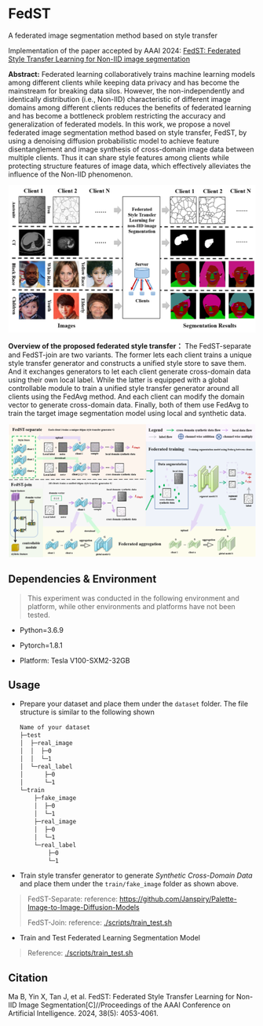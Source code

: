 # FedST
A federated image segmentation method based on style transfer

Implementation of the paper accepted by AAAI 2024: [FedST: Federated Style Transfer Learning for Non-IID image segmentation](https://ojs.aaai.org/index.php/AAAI/article/view/28199)

**Abstract:** Federated learning collaboratively trains machine learning models among different clients while keeping data privacy and has become the mainstream for breaking data silos. However, the non-independently and identically distribution (i.e., Non-IID) characteristic of different image domains among different clients reduces the benefits of federated learning and has become a bottleneck problem restricting the accuracy and generalization of federated models. In this work, we propose a novel federated image segmentation method based on style transfer, FedST, by using a denoising diffusion probabilistic model to achieve feature disentanglement and image synthesis of cross-domain image data between multiple clients. Thus it can share style features among clients while protecting structure features of image data, which effectively alleviates the influence of the Non-IID phenomenon. 

![Abstract](./docs/Abstract.png)

**Overview of the proposed federated style transfer：** The FedST-separate and FedST-join are two variants. The former lets each client trains a unique style transfer generator and constructs a unified style store to save them. And it exchanges generators to let each client generate cross-domain data using their own local label. While the latter is equipped with a global controllable module to train a unified style transfer generator around all clients using the FedAvg method. And each client can modify the domain vector to generate cross-domain data. Finally, both of them use FedAvg to train the target image segmentation model using local and synthetic data.

![Network](./docs/Network.png)

## Dependencies & Environment
> This experiment was conducted in the following environment and platform, while other environments and platforms have not been tested.
- Python=3.6.9
- Pytorch=1.8.1

- Platform: Tesla V100-SXM2-32GB

## Usage

- Prepare your dataset and place them under the `dataset` folder. The file structure is similar to the following shown

  ```
  Name of your dataset
  ├─test
  │  ├─real_image
  │  │  ├─0
  │  │  └─1
  │  └─real_label
  │      ├─0
  │      └─1
  └─train
      ├─fake_image
      │  ├─0
      │  └─1
      ├─real_image
      │  ├─0
      │  └─1
      └─real_label
          ├─0
          └─1
  ```

- Train style transfer generator to generate *Synthetic Cross-Domain Data* and place them under the `train/fake_image` folder as shown above.
> FedST-Separate: reference: https://github.com/Janspiry/Palette-Image-to-Image-Diffusion-Models
> 
> FedST-Join: reference: [./scripts/train_test.sh](./scripts/train_test.sh)

- Train and Test Federated Learning Segmentation Model
> Reference: [./scripts/train_test.sh](./scripts/train_test.sh)


## Citation
Ma B, Yin X, Tan J, et al. FedST: Federated Style Transfer Learning for Non-IID Image Segmentation[C]//Proceedings of the AAAI Conference on Artificial Intelligence. 2024, 38(5): 4053-4061.
